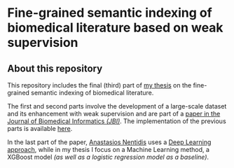 # Fine-grained semantic indexing of biomedical literature based on weak supervision

## About this repository

This repository includes the final (third) part of [my thesis](https://hdl.handle.net/10889/27628) on the fine-grained semantic indexing of biomedical literature.

The first and second parts involve the development of a large-scale dataset and its enhancement with weak supervision and are part of a [paper in the Journal of Biomedical Informatics _(JBI)_](https://doi.org/10.1016/j.jbi.2023.104499). The implementation of the previous parts is available [here](https://github.com/ThomasChatzopoulos/MeSH_retrospective_dataset).

In the last part of the paper, [Anastasios Nentidis](https://www.iit.demokritos.gr/el/people/anastasios-nentidis/) uses a [Deep Learning approach](https://github.com/tasosnent/DBM), while in my thesis I focus on a Machine Learning method, a XGBoost model _(as well as a logistic regression model as a baseline)_.